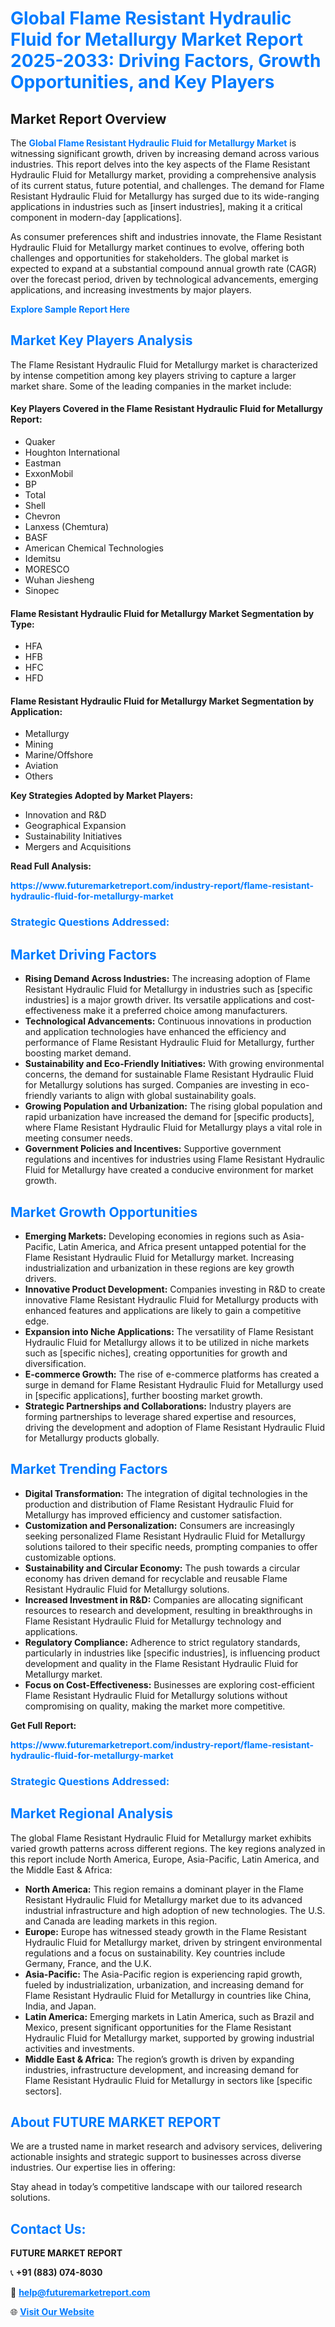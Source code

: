 <h1 style="color: #007BFF;">Global Flame Resistant Hydraulic Fluid for Metallurgy Market Report 2025-2033: Driving Factors, Growth Opportunities, and Key Players</h1>

<section id="overview">
<h2>Market Report Overview</h2>
<p>The <a href="https://www.futuremarketreport.com/industry-report/flame-resistant-hydraulic-fluid-for-metallurgy-market" style="color: #007BFF; text-decoration: none;"><strong>Global Flame Resistant Hydraulic Fluid for Metallurgy Market</strong></a> is witnessing significant growth, driven by increasing demand across various industries. This report delves into the key aspects of the Flame Resistant Hydraulic Fluid for Metallurgy market, providing a comprehensive analysis of its current status, future potential, and challenges. The demand for Flame Resistant Hydraulic Fluid for Metallurgy has surged due to its wide-ranging applications in industries such as [insert industries], making it a critical component in modern-day [applications].</p>
<p>As consumer preferences shift and industries innovate, the Flame Resistant Hydraulic Fluid for Metallurgy market continues to evolve, offering both challenges and opportunities for stakeholders. The global market is expected to expand at a substantial compound annual growth rate (CAGR) over the forecast period, driven by technological advancements, emerging applications, and increasing investments by major players.</p>
</section>

<section id="overview">
<p><a href="https://www.futuremarketreport.com/request-sample/reportId=41892" style="color: #007BFF; text-decoration: none;"><strong>Explore Sample Report Here</strong></a></p>
</section>

<section id="key-players">
<h2 style="color: #007BFF;">Market Key Players Analysis</h2>
<p>The Flame Resistant Hydraulic Fluid for Metallurgy market is characterized by intense competition among key players striving to capture a larger market share. Some of the leading companies in the market include:</p>
<h4>Key Players Covered in the Flame Resistant Hydraulic Fluid for Metallurgy Report:</h4>
<ul><li>Quaker</li><li>Houghton International</li><li>Eastman</li><li>ExxonMobil</li><li>BP</li><li>Total</li><li>Shell</li><li>Chevron</li><li>Lanxess (Chemtura)</li><li>BASF</li><li>American Chemical Technologies</li><li>Idemitsu</li><li>MORESCO</li><li>Wuhan Jiesheng</li><li>Sinopec</li></ul>
<h4>Flame Resistant Hydraulic Fluid for Metallurgy Market Segmentation by Type:</h4>
<ul><li>HFA</li><li>HFB</li><li>HFC</li><li>HFD</li></ul>

<h4>Flame Resistant Hydraulic Fluid for Metallurgy Market Segmentation by Application:</h4>
<ul><li>Metallurgy</li><li>Mining</li><li>Marine/Offshore</li><li>Aviation</li><li>Others</li></ul>
<p><strong>Key Strategies Adopted by Market Players:</strong></p>
<ul>
<li>Innovation and R&D</li>
<li>Geographical Expansion</li>
<li>Sustainability Initiatives</li>
<li>Mergers and Acquisitions</li>
</ul>
</section>

<section>
<p><strong>Read Full Analysis: </strong></p><a href="https://www.futuremarketreport.com/industry-report/flame-resistant-hydraulic-fluid-for-metallurgy-market" style="color: #007BFF; text-decoration: none;"><strong>https://www.futuremarketreport.com/industry-report/flame-resistant-hydraulic-fluid-for-metallurgy-market</strong></a>
<h3 style="color: #007BFF;">Strategic Questions Addressed:</h3>
</section>

<section id="driving-factors">
<h2 style="color: #007BFF;">Market Driving Factors</h2>
<ul>
<li><strong>Rising Demand Across Industries:</strong> The increasing adoption of Flame Resistant Hydraulic Fluid for Metallurgy in industries such as [specific industries] is a major growth driver. Its versatile applications and cost-effectiveness make it a preferred choice among manufacturers.</li>
<li><strong>Technological Advancements:</strong> Continuous innovations in production and application technologies have enhanced the efficiency and performance of Flame Resistant Hydraulic Fluid for Metallurgy, further boosting market demand.</li>
<li><strong>Sustainability and Eco-Friendly Initiatives:</strong> With growing environmental concerns, the demand for sustainable Flame Resistant Hydraulic Fluid for Metallurgy solutions has surged. Companies are investing in eco-friendly variants to align with global sustainability goals.</li>
<li><strong>Growing Population and Urbanization:</strong> The rising global population and rapid urbanization have increased the demand for [specific products], where Flame Resistant Hydraulic Fluid for Metallurgy plays a vital role in meeting consumer needs.</li>
<li><strong>Government Policies and Incentives:</strong> Supportive government regulations and incentives for industries using Flame Resistant Hydraulic Fluid for Metallurgy have created a conducive environment for market growth.</li>
</ul>
</section>

<section id="growth-opportunities">
<h2 style="color: #007BFF;">Market Growth Opportunities</h2>
<ul>
<li><strong>Emerging Markets:</strong> Developing economies in regions such as Asia-Pacific, Latin America, and Africa present untapped potential for the Flame Resistant Hydraulic Fluid for Metallurgy market. Increasing industrialization and urbanization in these regions are key growth drivers.</li>
<li><strong>Innovative Product Development:</strong> Companies investing in R&D to create innovative Flame Resistant Hydraulic Fluid for Metallurgy products with enhanced features and applications are likely to gain a competitive edge.</li>
<li><strong>Expansion into Niche Applications:</strong> The versatility of Flame Resistant Hydraulic Fluid for Metallurgy allows it to be utilized in niche markets such as [specific niches], creating opportunities for growth and diversification.</li>
<li><strong>E-commerce Growth:</strong> The rise of e-commerce platforms has created a surge in demand for Flame Resistant Hydraulic Fluid for Metallurgy used in [specific applications], further boosting market growth.</li>
<li><strong>Strategic Partnerships and Collaborations:</strong> Industry players are forming partnerships to leverage shared expertise and resources, driving the development and adoption of Flame Resistant Hydraulic Fluid for Metallurgy products globally.</li>
</ul>
</section>

<section id="trending-factors">
<h2 style="color: #007BFF;">Market Trending Factors</h2>
<ul>
<li><strong>Digital Transformation:</strong> The integration of digital technologies in the production and distribution of Flame Resistant Hydraulic Fluid for Metallurgy has improved efficiency and customer satisfaction.</li>
<li><strong>Customization and Personalization:</strong> Consumers are increasingly seeking personalized Flame Resistant Hydraulic Fluid for Metallurgy solutions tailored to their specific needs, prompting companies to offer customizable options.</li>
<li><strong>Sustainability and Circular Economy:</strong> The push towards a circular economy has driven demand for recyclable and reusable Flame Resistant Hydraulic Fluid for Metallurgy solutions.</li>
<li><strong>Increased Investment in R&D:</strong> Companies are allocating significant resources to research and development, resulting in breakthroughs in Flame Resistant Hydraulic Fluid for Metallurgy technology and applications.</li>
<li><strong>Regulatory Compliance:</strong> Adherence to strict regulatory standards, particularly in industries like [specific industries], is influencing product development and quality in the Flame Resistant Hydraulic Fluid for Metallurgy market.</li>
<li><strong>Focus on Cost-Effectiveness:</strong> Businesses are exploring cost-efficient Flame Resistant Hydraulic Fluid for Metallurgy solutions without compromising on quality, making the market more competitive.</li>
</ul>
</section>

<section>
<p><strong>Get Full Report: </strong></p><a href="https://www.futuremarketreport.com/industry-report/flame-resistant-hydraulic-fluid-for-metallurgy-market" style="color: #007BFF; text-decoration: none;"><strong>https://www.futuremarketreport.com/industry-report/flame-resistant-hydraulic-fluid-for-metallurgy-market</strong></a>
<h3 style="color: #007BFF;">Strategic Questions Addressed:</h3>
</section>


<section id="regional-analysis">
<h2 style="color: #007BFF;">Market Regional Analysis</h2>
<p>The global Flame Resistant Hydraulic Fluid for Metallurgy market exhibits varied growth patterns across different regions. The key regions analyzed in this report include North America, Europe, Asia-Pacific, Latin America, and the Middle East & Africa:</p>
<ul>
<li><strong>North America:</strong> This region remains a dominant player in the Flame Resistant Hydraulic Fluid for Metallurgy market due to its advanced industrial infrastructure and high adoption of new technologies. The U.S. and Canada are leading markets in this region.</li>
<li><strong>Europe:</strong> Europe has witnessed steady growth in the Flame Resistant Hydraulic Fluid for Metallurgy market, driven by stringent environmental regulations and a focus on sustainability. Key countries include Germany, France, and the U.K.</li>
<li><strong>Asia-Pacific:</strong> The Asia-Pacific region is experiencing rapid growth, fueled by industrialization, urbanization, and increasing demand for Flame Resistant Hydraulic Fluid for Metallurgy in countries like China, India, and Japan.</li>
<li><strong>Latin America:</strong> Emerging markets in Latin America, such as Brazil and Mexico, present significant opportunities for the Flame Resistant Hydraulic Fluid for Metallurgy market, supported by growing industrial activities and investments.</li>
<li><strong>Middle East & Africa:</strong> The region’s growth is driven by expanding industries, infrastructure development, and increasing demand for Flame Resistant Hydraulic Fluid for Metallurgy in sectors like [specific sectors].</li>
</ul>
</section>

<footer>
<h2 style="color: #007BFF;">About FUTURE MARKET REPORT</h2>
<p>We are a trusted name in market research and advisory services, delivering actionable insights and strategic support to businesses across diverse industries. Our expertise lies in offering:</p>

<p>Stay ahead in today’s competitive landscape with our tailored research solutions.</p>

<h2 style="color: #007BFF;">Contact Us:</h2>
<p><strong>FUTURE MARKET REPORT</strong></p>
<p>📞 <strong>+91 (883) 074-8030</strong></p>
<p>📧 <strong><a href="mailto:help@futuremarketreport.com" style="color: #007BFF;">help@futuremarketreport.com</a></strong></p>
<p>🌐 <strong><a href="https://www.futuremarketreport.com/" style="color: #007BFF;">Visit Our Website</a></strong></p>
</footer>